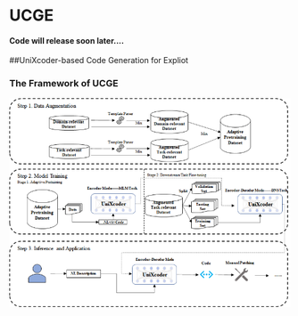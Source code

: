 # UCGE
#### Code will release soon later....

##UniXcoder-based Code Generation for Expliot
### The Framework of UCGE

<div align='center'>
<img src="./images/UCGE.png">
</div>
